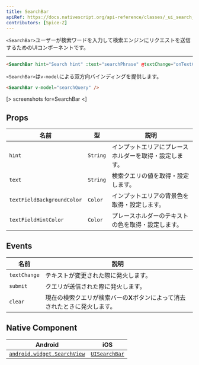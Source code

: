 ```yaml
---
title: SearchBar
apiRef: https://docs.nativescript.org/api-reference/classes/_ui_search_bar_.searchbar
contributors: [Spice-Z]
---
```


`<SearchBar>`ユーザーが検索ワードを入力して検索エンジンにリクエストを送信するためのUIコンポーネントです。

---

```html
<SearchBar hint="Search hint" :text="searchPhrase" @textChange="onTextChanged" @submit="onSubmit" />
```

`<SearchBar>`は`v-model`による双方向バインディングを提供します。

```html
<SearchBar v-model="searchQuery" />
```

[> screenshots for=SearchBar <]

## Props

| 名前 | 型 | 説明 |
|------|------|-------------|
| `hint` | `String` | インプットエリアにプレースホルダーを取得・設定します。
| `text` | `String` | 検索クエリの値を取得・設定します。
| `textFieldBackgroundColor` | `Color` | インプットエリアの背景色を取得・設定します。
| `textFieldHintColor` | `Color` | プレースホルダーのテキストの色を取得・設定します。

## Events

| 名前 | 説明 |
|------|-------------|
| `textChange` | テキストが変更された際に発火します。
| `submit` | クエリが送信された際に発火します。
| `clear` | 現在の検索クエリが検索バーの**X**ボタンによって消去されたときに発火します。

## Native Component

| Android | iOS |
|---------|-----|
| [`android.widget.SearchView`](https://developer.android.com/reference/android/widget/SearchView.html)	| [`UISearchBar`](https://developer.apple.com/documentation/uikit/uisearchbar)
